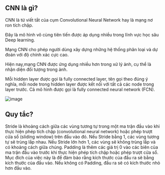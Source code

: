 ## CNN là gì?
CNN là từ viết tắt của cụm Convolutional Neural Network hay là mạng nơ ron tích chập. 

Đây là mô hình vô cùng tiên tiến được áp dụng nhiều trong lĩnh vực học sâu Deep learning. 

Mạng CNN cho phép người dùng xây dựng những hệ thống phân loại và dự đoán với độ chính xác cực cao. 

Hiện nay,mạng CNN được ứng dụng nhiều hơn trong xử lý ảnh, cụ thể là nhận diện đối tượng trong ảnh.

Mỗi hidden layer được gọi là fully connected layer, tên gọi theo đúng ý nghĩa, mỗi node trong hidden
layer được kết nối với tất cả các node trong layer trước. Cả mô hình được gọi là fully connected
neural network (FCN).

![image](https://user-images.githubusercontent.com/112185647/231429916-ca4ab3fe-02c8-4d7d-93ee-411bbf40f611.png)

## Quy tắc?
Stride là khoảng cách giữa các vùng tương tự trong một ma trận đầu vào khi thực hiện phép tích chập (convolutional neural network) hoặc phép trượt cửa sổ (sliding window) trên đầu vào đó. Nếu Stride bằng 1, các vùng tương tự sẽ trùng lắp nhau. Nếu Stride lớn hơn 1, các vùng sẽ không trùng lắp và có khoảng cách giữa chúng.
Padding là thêm các giá trị 0 vào các biên của ma trận đầu vào trước khi thực hiện phép tích chập hoặc phép trượt cửa sổ. Mục đích của việc này là để đảm bảo rằng kích thước của đầu ra sẽ bằng kích thước của đầu vào. Nếu không có Padding, đầu ra sẽ có kích thước nhỏ hơn đầu vào.
